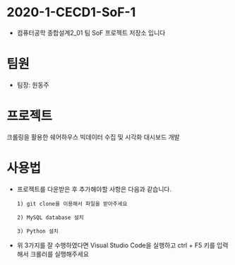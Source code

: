 # 2020-1-CECD1-SoF-1
- 컴퓨터공학 종합설계2_01 팀 SoF 프로젝트 저장소 입니다

# 팀원
- 팀장: 원동주

# 프로젝트

크롤링을 활용한 쉐어하우스 빅데이터 수집 및 시각화 대시보드 개발

# 사용법

- 프로젝트를 다운받은 후 추가해야할 사항은 다음과 같습니다.

      1) git clone을 이용해서 파일을 받아주세요

      2) MySQL database 설치

      3) Python 설치

- 위 3가지를 잘 수행하였다면 Visual Studio Code을 실행하고 ctrl + F5 키를 입력해서 크롤러를 실행해주세요 
